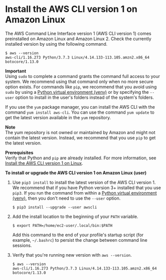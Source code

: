 # Install the AWS CLI version 1 on Amazon Linux<a name="install-linux-al2017"></a>

The AWS Command Line Interface version 1 \(AWS CLI version 1\) comes preinstalled on Amazon Linux and Amazon Linux 2\. Check the currently installed version by using the following command\.

```
$ aws --version
aws-cli/1.16.273 Python/3.7.3 Linux/4.14.133-113.105.amzn2.x86_64 botocore/1.13.0
```

**Important**  
Using `sudo` to complete a command grants the command full access to your system\. We recommend using that command only when no more secure option exists\. For commands like `pip`, we recommend that you avoid using `sudo` by using a [Python virtual environment \(venv\)](https://docs.python.org/3/library/venv.html) or by specifying the `--user` option to install in the user's folders instead of the system's folders\.

If you use the `yum` package manager, you can install the AWS CLI with the command `yum install aws-cli`\. You can use the command `yum update` to get the latest version available in the `yum` repository\.

**Note**  
The yum repository is not owned or maintained by Amazon and might not contain the latest version\. Instead, we recommend that you use `pip` to get the latest version\.

**Prerequisites**  
Verify that Python and `pip` are already installed\. For more information, see [Install the AWS CLI version 1 on Linux](install-linux.md)\.

**To install or upgrade the AWS CLI version 1 on Amazon Linux \(user\)**

1. Use `pip3 install` to install the latest version of the AWS CLI version 1\. We recommend that if you have Python version 3\+ installed that you use `pip3`\. If you run the command from within a [Python virtual environment \(venv\)](https://docs.python.org/3/library/venv.html), then you don't need to use the `--user` option\.

   ```
   $ pip3 install --upgrade --user awscli
   ```

1. Add the install location to the beginning of your `PATH` variable\.

   ```
   $ export PATH=/home/ec2-user/.local/bin:$PATH
   ```

   Add this command to the end of your profile's startup script \(for example, `~/.bashrc`\) to persist the change between command line sessions\.

1. Verify that you're running new version with `aws --version`\.

   ```
   $ aws --version
   aws-cli/1.16.273 Python/3.7.3 Linux/4.14.133-113.105.amzn2.x86_64 botocore/1.13.0
   ```